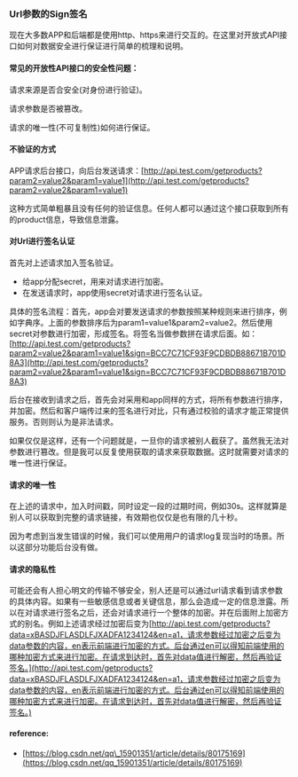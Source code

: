 ### Url参数的Sign签名

现在大多数APP和后端都是使用http、https来进行交互的。在这里对开放式API接口如何对数据安全进行保证进行简单的梳理和说明。

#### 常见的开放性API接口的安全性问题：

请求来源是否合安全\(对身份进行验证\)。

请求参数是否被篡改。

请求的唯一性\(不可复制性\)如何进行保证。

#### 不验证的方式

APP请求后台接口，向后台发送请求：[http://api.test.com/getproducts?param2=value2&param1=value1](http://api.test.com/getproducts?param2=value2&param1=value1)

这种方式简单粗暴且没有任何的验证信息。任何人都可以通过这个接口获取到所有的product信息，导致信息泄露。

#### 对Url进行签名认证

首先对上述请求加入签名验证。

* 给app分配secret，用来对请求进行加密。
* 在发送请求时，app使用secret对请求进行签名认证。

具体的签名流程：首先，app会对要发送请求的参数按照某种规则来进行排序，例如字典序。上面的参数排序后为param1=value1&param2=value2。然后使用secret对参数进行加密，形成签名。将签名当做参数拼在请求后面。如：[http://api.test.com/getproducts?param2=value2&param1=value1&sign=BCC7C71CF93F9CDBDB88671B701D8A3](http://api.test.com/getproducts?param2=value2&param1=value1&sign=BCC7C71CF93F9CDBDB88671B701D8A3)

后台在接收到请求之后，首先会对采用和app同样的方式，将所有参数进行排序，并加密。然后和客户端传过来的签名进行对比，只有通过校验的请求才能正常提供服务。否则则认为是非法请求。

如果仅仅是这样，还有一个问题就是，一旦你的请求被别人截获了。虽然我无法对参数进行篡改。但是我可以反复使用获取的请求来获取数据。这时就需要对请求的唯一性进行保证。

#### 请求的唯一性

在上述的请求中，加入时间戳，同时设定一段的过期时间，例如30s。这样就算是别人可以获取到完整的请求链接，有效期也仅仅是也有限的几十秒。

因为考虑到当发生错误的时候，我们可以使用用户的请求log复现当时的场景。所以这部分功能后台没有做。

#### 请求的隐私性

可能还会有人担心明文的传输不够安全，别人还是可以通过url请求看到请求参数的具体内容。如果有一些敏感信息或者关键信息，那么会造成一定的信息泄露。所以在对请求进行签名之后，还会对请求进行一个整体的加密。并在后面附上加密方式的别名。例如上述请求经过加密后变为[http://api.test.com/getproducts?data=xBASDJFLASDLFJXADFA1234124&en=a1，请求参数经过加密之后变为data参数的内容，en表示前端进行加密的方式。后台通过en可以得知前端使用的哪种加密方式来进行加密。在请求到达时，首先对data值进行解密，然后再验证签名。](http://api.test.com/getproducts?data=xBASDJFLASDLFJXADFA1234124&en=a1，请求参数经过加密之后变为data参数的内容，en表示前端进行加密的方式。后台通过en可以得知前端使用的哪种加密方式来进行加密。在请求到达时，首先对data值进行解密，然后再验证签名。)

#### reference:

* [https://blog.csdn.net/qq\_15901351/article/details/80175169](https://blog.csdn.net/qq_15901351/article/details/80175169)



